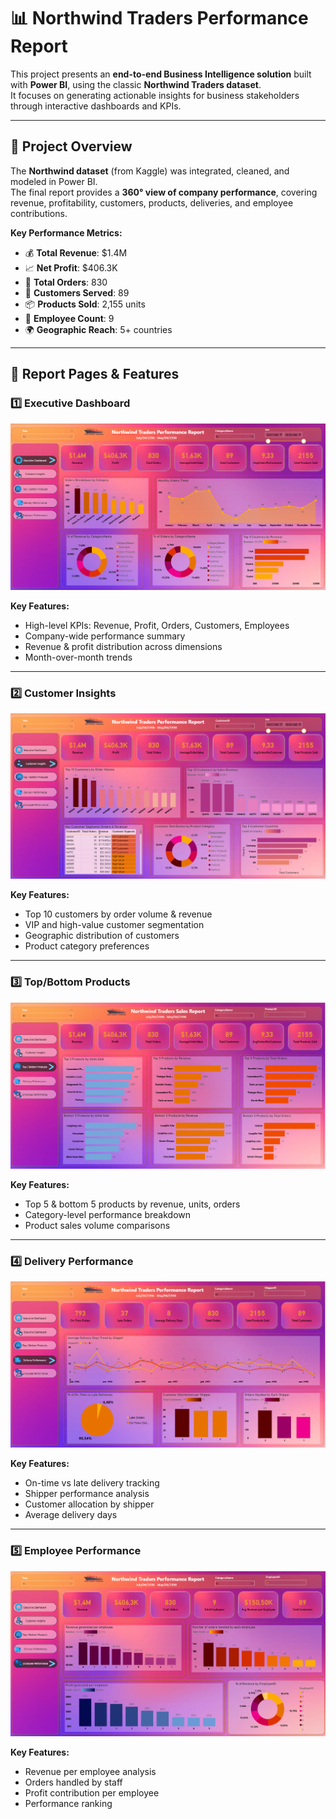 # 📊 Northwind Traders Performance Report

This project presents an **end-to-end Business Intelligence solution** built with **Power BI**, using the classic **Northwind Traders dataset**.  
It focuses on generating actionable insights for business stakeholders through interactive dashboards and KPIs.

---

## 🚀 Project Overview

The **Northwind dataset** (from Kaggle) was integrated, cleaned, and modeled in Power BI.  
The final report provides a **360° view of company performance**, covering revenue, profitability, customers, products, deliveries, and employee contributions.

**Key Performance Metrics:**
- 💰 **Total Revenue**: $1.4M
- 📈 **Net Profit**: $406.3K  
- 🛒 **Total Orders**: 830
- 👥 **Customers Served**: 89
- 📦 **Products Sold**: 2,155 units
- 🏢 **Employee Count**: 9
- 🌍 **Geographic Reach**: 5+ countries

---

## 📌 Report Pages & Features

### 1️⃣ Executive Dashboard
![Executive Dashboard](images/Executive_Dashboard.png)

**Key Features:**
- High-level KPIs: Revenue, Profit, Orders, Customers, Employees  
- Company-wide performance summary  
- Revenue & profit distribution across dimensions  
- Month-over-month trends  

---

### 2️⃣ Customer Insights
![Customer Insights](images/Customer_Insights.png)

**Key Features:**
- Top 10 customers by order volume & revenue  
- VIP and high-value customer segmentation  
- Geographic distribution of customers  
- Product category preferences  

---

### 3️⃣ Top/Bottom Products
![Top/Bottom Products](images/Top_Bottom_Products.png)

**Key Features:**
- Top 5 & bottom 5 products by revenue, units, orders  
- Category-level performance breakdown  
- Product sales volume comparisons  

---

### 4️⃣ Delivery Performance
![Delivery Performance](images/Delivery_Performance.png)

**Key Features:**
- On-time vs late delivery tracking  
- Shipper performance analysis  
- Customer allocation by shipper  
- Average delivery days 
---

### 5️⃣ Employee Performance
![Employee Performance](images/Employee_Performance.png)

**Key Features:**
- Revenue per employee analysis  
- Orders handled by staff  
- Profit contribution per employee  
- Performance ranking
 


